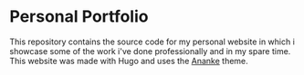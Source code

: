 # Personal Portfolio

This repository contains the source code for my personal website in which i showcase some of the work i've done professionally and in my spare time. This website was made with Hugo and uses the [Ananke](https://github.com/theNewDynamic/gohugo-theme-ananke) theme.